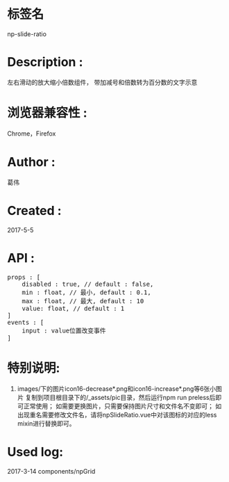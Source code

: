 # 标签名
np-slide-ratio

# Description :
左右滑动的放大缩小倍数组件， 带加减号和倍数转为百分数的文字示意

# 浏览器兼容性 :
Chrome，Firefox 

# Author :
葛伟

# Created :
2017-5-5

# API :

<pre>
props : [
	disabled : true, // default : false,
	min : float, // 最小, default : 0.1, 
	max : float, // 最大, default : 10
	value: float, // default : 1
]
events : [
	input : value位置改变事件
]
</pre>

# 特别说明:
1. images/下的图片icon16-decrease*.png和icon16-increase*.png等6张小图片 复制到项目根目录下的/_assets/pic目录，然后运行npm run preless后即可正常使用；
如需要更换图片，只需要保持图片尺寸和文件名不变即可；
如出现重名需要修改文件名，请将npSlideRatio.vue中对该图标的对应的less mixin进行替换即可。

# Used log: 
2017-3-14 components/npGrid
